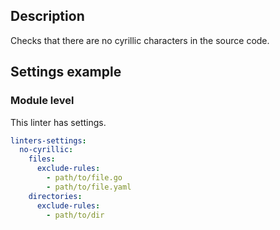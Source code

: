 ## Description

Checks that there are no cyrillic characters in the source code.

## Settings example

### Module level

This linter has settings.

```yaml
linters-settings:
  no-cyrillic:
    files:
      exclude-rules:
        - path/to/file.go
        - path/to/file.yaml
    directories:
      exclude-rules:
        - path/to/dir
```